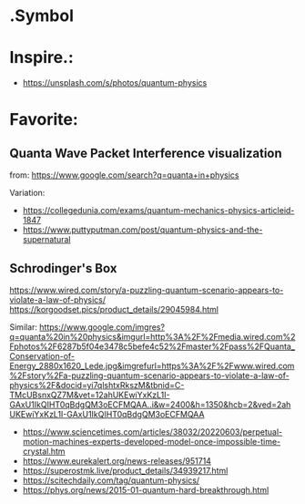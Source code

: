# .Symbol
# Inspire.:
- https://unsplash.com/s/photos/quantum-physics

# Favorite:
## Quanta Wave Packet Interference visualization
from: https://www.google.com/search?q=quanta+in+physics

Variation:
- https://collegedunia.com/exams/quantum-mechanics-physics-articleid-1847
- https://www.puttyputman.com/post/quantum-physics-and-the-supernatural

## Schrodinger's Box
https://www.wired.com/story/a-puzzling-quantum-scenario-appears-to-violate-a-law-of-physics/
https://korgoodset.pics/product_details/29045984.html

Similar:
https://www.google.com/imgres?q=quanta%20in%20physics&imgurl=http%3A%2F%2Fmedia.wired.com%2Fphotos%2F6287b5f04e3478c5befe4c52%2Fmaster%2Fpass%2FQuanta_Conservation-of-Energy_2880x1620_Lede.jpg&imgrefurl=https%3A%2F%2Fwww.wired.com%2Fstory%2Fa-puzzling-quantum-scenario-appears-to-violate-a-law-of-physics%2F&docid=yi7qlshtxRkszM&tbnid=C-TMcUBsnxQZ7M&vet=12ahUKEwiYxKzL1I-GAxU1IkQIHT0qBdgQM3oECFMQAA..i&w=2400&h=1350&hcb=2&ved=2ahUKEwiYxKzL1I-GAxU1IkQIHT0qBdgQM3oECFMQAA

- https://www.sciencetimes.com/articles/38032/20220603/perpetual-motion-machines-experts-developed-model-once-impossible-time-crystal.htm
- https://www.eurekalert.org/news-releases/951714
- https://superostmk.live/product_details/34939217.html
- https://scitechdaily.com/tag/quantum-physics/
- https://phys.org/news/2015-01-quantum-hard-breakthrough.html
